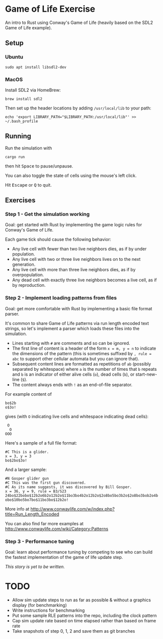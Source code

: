 Game of Life Exercise
=====================

An intro to Rust using Conway's Game of Life (heavily based on the SDL2 Game of Life example).

## Setup

### Ubuntu

```
sudo apt install libsdl2-dev
```

### MacOS

Install SDL2 via HomeBrew:

    brew install sdl2

Then set up the header locations by adding `/usr/local/lib` to your path:

    echo 'export LIBRARY_PATH="$LIBRARY_PATH:/usr/local/lib"' >> ~/.bash_profile

## Running

Run the simulation with

    cargo run

then hit <kbd>Space</kbd> to pause/unpause.

You can also toggle the state of cells using the mouse's left click.

Hit <kbd>Escape</kbd> or <kbd>Q</kbd> to quit.

## Exercises

### Step 1 - Get the simulation working

Goal: get started with Rust by implementing the game logic rules for Conway's Game of Life.

Each game tick should cause the following behavior:

* Any live cell with fewer than two live neighbors dies, as if by under population.
* Any live cell with two or three live neighbors lives on to the next generation.
* Any live cell with more than three live neighbors dies, as if by overpopulation.
* Any dead cell with exactly three live neighbors becomes a live cell, as if by reproduction.

### Step 2 - Implement loading patterns from files

Goal: get more comfortable with Rust by implementing a basic file format parser.

It's common to share Game of Life patterns via run length encoded text strings, so let's implement a parser which loads these files into the simulation.

* Lines starting with `#` are comments and so can be ignored.
* The first line of content is a header of the form `x = m, y = n` to indicate the dimensions of the pattern (this is sometimes suffixed by `, rule = abc` to support other cellular automata but you can ignore that).
* Subsequent content lines are formatted as repetitions of `ab` (possibly separated by whitespace) where `a` is the number of times that `b` repeats and `b` is an indicator of either alive cells (`o`), dead cells (`b`), or start-new-line (`$`).
* The content always ends with `!` as an end-of-file separator.

For example content of

```
bo$2b
o$3o!
```

gives (with `O` indicating live cells and whitespace indicating dead cells):

```
 O
  O
OOO
```

Here's a sample of a full file format:

```
#C This is a glider.
x = 3, y = 3
bo$2bo$3o!
```

And a larger sample:

```
#N Gosper glider gun
#C This was the first gun discovered.
#C As its name suggests, it was discovered by Bill Gosper.
x = 36, y = 9, rule = B3/S23
24bo$22bobo$12b2o6b2o12b2o$11bo3bo4b2o12b2o$2o8bo5bo3b2o$2o8bo3bob2o4b
obo$10bo5bo7bo$11bo3bo$12b2o!
```

More info at http://www.conwaylife.com/w/index.php?title=Run_Length_Encoded

You can also find far more examples at http://www.conwaylife.com/wiki/Category:Patterns

### Step 3 - Performance tuning

Goal: learn about performance tuning by competing to see who can build the fastest implementation of the game of life update step.

*This story is yet to be written.*

# TODO

* Allow sim update steps to run as far as possible & without a graphics display (for benchmarking)
* Write instructions for benchmarking
* Put some sample RLE patterns into the repo, including the clock pattern
* Cap sim update rate based on time elapsed rather than based on frame rate
* Take snapshots of step 0, 1, 2 and save them as git branches
